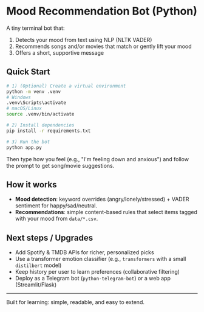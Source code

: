 # Mood Recommendation Bot (Python)

A tiny terminal bot that:
1) Detects your mood from text using NLP (NLTK VADER)
2) Recommends songs and/or movies that match or gently lift your mood
3) Offers a short, supportive message

## Quick Start

```bash
# 1) (Optional) Create a virtual environment
python -m venv .venv
# Windows
.venv\Scripts\activate
# macOS/Linux
source .venv/bin/activate

# 2) Install dependencies
pip install -r requirements.txt

# 3) Run the bot
python app.py
```

Then type how you feel (e.g., "I'm feeling down and anxious") and follow the prompt
to get song/movie suggestions.

## How it works
- **Mood detection**: keyword overrides (angry/lonely/stressed) + VADER sentiment for happy/sad/neutral.
- **Recommendations**: simple content-based rules that select items tagged with your mood from `data/*.csv`.

## Next steps / Upgrades
- Add Spotify & TMDB APIs for richer, personalized picks
- Use a transformer emotion classifier (e.g., `transformers` with a small `distilbert` model)
- Keep history per user to learn preferences (collaborative filtering)
- Deploy as a Telegram bot (`python-telegram-bot`) or a web app (Streamlit/Flask)

---

Built for learning: simple, readable, and easy to extend.
